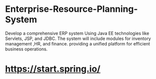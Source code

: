 # Enterprise-Resource-Planning-System
Develop a comprehensive ERP system Using Java EE technologies like Servlets, JSP, and JDBC. The system will include modules for inventory management ,HR, and finance. providing a unified platform for efficient business operations.

# https://start.spring.io/